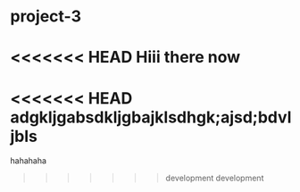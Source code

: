# project-3
<<<<<<< HEAD
Hiii there now
=======
<<<<<<< HEAD
adgkljgabsdkljgbajklsdhgk;ajsd;bdvljbls
=======
hahahaha
>>>>>>> development
>>>>>>> development
